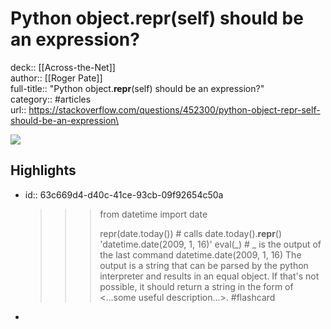 # Python object.__repr__(self) should be an expression?

deck:: [[Across-the-Net]]\
author:: [[Roger Pate]]\
full-title:: "Python object.__repr__(self) should be an expression?"\
category:: #articles\
url:: https://stackoverflow.com/questions/452300/python-object-repr-self-should-be-an-expression\

![](https://readwise-assets.s3.amazonaws.com/static/images/article3.5c705a01b476.png)
## Highlights
- id:: 63c669d4-d40c-41ce-93cb-09f92654c50a
  
  >>> from datetime import date
     >>>
     >>> repr(date.today()) # calls date.today().__repr__()
     'datetime.date(2009, 1, 16)'
     >>> eval(_) # _ is the output of the last command
     datetime.date(2009, 1, 16)
     The output is a string that can be parsed by the python interpreter and results in an equal object.
     If that's not possible, it should return a string in the form of <...some useful description...>. #flashcard
-